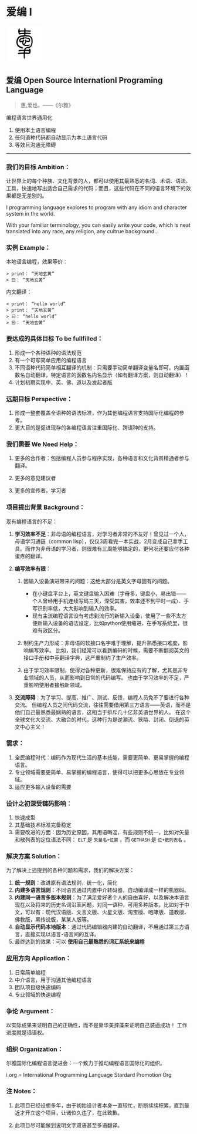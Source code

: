 爱编 I
=======

![i-logo-min](document/i-logo-small.png)

**爱编 Open Source Internationl Programing Language**
--------------------------------------

> 惠,爱也。——《尔雅》


编程语言世界通用化

1. 使用本土语言编程
2. 任何语种代码都自动显示为本土语言代码
3. 等效且沟通无障碍

----

### 我们的目标 Ambition： 

让世界上的每个种族、文化背景的人，都可以使用其最熟悉的名词、术语、语法、工具，快速地写出适合自己需求的代码；而且，这些代码在不同的语言环境下的效果都是无差别的。

I programming language explores to program with any idiom and character system in the world.

With your familiar terminology, you can easily write your code, which is neat translated into any race, any religion, any cultrue background... 

### 实例 Example：

本地语言编程，效果等价：

    > print： “天地玄黄”
    > 曰： “天地玄黄”

内文翻译：

    > print： “hello world”
    > print： “天地玄黄”
    > 曰： “hello world”
    > 曰： “天地玄黄”

### 要达成的具体目标 To be fullfilled：

1. 形成一个各种语种的语法规范
2. 有一个可写简单应用的编程语言
3. 不同语种代码简单相互翻译的机制：只需要手动简单翻译变量名即可。内置函数名自动翻译，特定语言的函数名内名显示（如有翻译方案，则自动翻译）！
4. 计划初期实现中、英、佛、道以及发起者版

### 远期目标 Perspective：

1. 形成一整套覆盖全语种的语法标准，作为其他编程语言支持国际化编程的参考。
2. 更大目的是促进现存的各编程语言注重国际化、跨语种的支持。


### 我们需要 We Need Help：

1. 更多的合作者：包括编程人员参与程序实现，各种语言和文化背景精通者参与翻译。

2. 更多的意见建议者

3. 更多的宣传者，学习者

### 项目提出背景 Background：
现有编程语言的不足：

1. **学习效率不足**：非母语的编程语言，对学习者非常的不友好！曾见过一个人，母语学习通链（common lisp），仅仅3周看完一本实战，2月变成自己拿手工具。而作为非母语的学习者，则很难有三周能够搞定的，更何况还要应付各种蛋疼的翻译。

2. **编写效率有限**：

    1. 因输入设备演进带来的问题：这绝大部分是英文字母固有的问题。

         + 在小键盘平台上，英文键盘输入困难（字母多，键盘小，易出错——个人曾经用手机连续写码三天，深受其害，效率还不到平时一成）、手写识别率低，大大影响到输入的效率。
         + 现有主流编程语言没有考虑到流行的新输入设备，使用了一些不太方便新输入设备的语法设定，比如python使用缩进，在手写系统里，很难有效区分。

    2. 制约生产力形成：非母语的软接口名字难于理解，提升熟悉接口难度，影响编写效率。
    比如，我们经常可以看到编码的时候，需要不断翻阅英文的接口手册和中英翻译字典，这严重制约了生产效率。

    3. 由于学习效率限制，使得对各种更新，很难保持应有的了解，尤其是非专业领域的人员，从而影响到日常的代码编写。
    也由于学习效率的不足，严重影响使用者接触新领域。

3. **交流障碍**：为了学习、提高、推广、测试、反馈，编程人员免不了要进行各种交流。
但编程人员之间代码交流，往往需要借用第三方语言——英语，而不是他们自己最熟悉最娴熟的语言，这相当于排斥几十亿非英语世界的人。
在这个全球文化大交流、大融合的时代，这种行为是逆潮流、狭隘、封闭、倒退的英文中心主义！


### 需求：

1. 全民编程时代：编码作为现代生活的基本技能，需要更简单、更易掌握的编程语言。
2. 专业领域需要更简单、易掌握的编程语言，使得可以把更多心思放在专业领域。
3. 适应更多输入设备的需要

### 设计之初深受链码影响：

1. 快速成型
2. 其基础技术标准完备稳定
3. 需要改进的方面：因为历史原因，其用语晦涩，有些规则不统一，比如对矢量和散列表的定位语法不同： ``ELT`` 是 ``矢量名+位置`` ，而 ``GETHASH`` 是 ``位+散列表名`` 。

### 解决方案 Solution：
为了解决上述提到的各种问题和需求，我们的解决方案：

1. **统一规则**：改进原有语法规则，统一化，简化
2. **内建多语言规则**：不同语言通过内置中介转码器，自动编译成一样的机器码。
3. **内建同一语言多版本规则**：为了满足爱好者个人的自由喜好，以及解决本语言现在以及将来的历史名词沿革问题，对同一语种，可用多种版本，比如对于中文，可以有：现代汉语版、文言文版、火星文版、淘宝版、咆哮版、道教版、佛教版，黑传说版，某某人版等。
4. **自动显示代码本地版本**：通过代码编辑器内建的自动翻译，不用通过第三方语言，直接实现以语言-语言间的互译。
5. 最终达到的效果：可以 **使用自己最熟悉的词汇系统来编程**

### 应用方向 Application：

1. 日常简单编程
2. 中介语言，用于沟通其他编程语言
3. 团队项目级快速编码
4. 专业领域的快速编程

### 争论 Argument：

以实际成果来证明自己的正确性，而不是靠华美辞藻来证明自己装逼成功！
工作进度就是话语权。


### 组织 Organization： 

尔雅国际化编程语言促进会：一个致力于推动编程语言国际化的组织。

i.org = International Programming Language Stardard Promotion Org


### 注 Notes：

1. 此项目已经设想多年，由于初始设计者本身一直较忙，断断续续积累，直到最近才开立这个项目，让诸位久违了，在此致歉。

2. 此项目尽可能做到说明文字双语甚至多语翻译。


